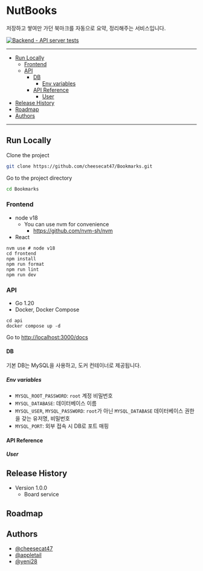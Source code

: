 # NutBooks

저장하고 쌓여만 가던 북마크를 자동으로 요약, 정리해주는 서비스입니다.

[![Backend - API server tests](https://github.com/NutBooks/NutBooks/actions/workflows/go.yml/badge.svg?branch=main)](https://github.com/NutBooks/NutBooks/actions/workflows/go.yml)

---

- [Run Locally](#run-locally)
    * [Frontend](#frontend)
    * [API](#api)
        + [DB](#db)
            - [Env variables](#env-variables)
        + [API Reference](#api-reference)
            - [User](#user)
- [Release History](#release-history)
- [Roadmap](#roadmap)
- [Authors](#authors)

---

## Run Locally

Clone the project

```bash
git clone https://github.com/cheesecat47/Bookmarks.git
```

Go to the project directory

```bash
cd Bookmarks
```

### Frontend

- node v18
    - You can use nvm for convenience
        - <https://github.com/nvm-sh/nvm>
- React

```shell
nvm use # node v18
cd frontend
npm install
npm run format
npm run lint
npm run dev
```

### API

- Go 1.20
- Docker, Docker Compose

```shell
cd api
docker compose up -d
```

Go to <http://localhost:3000/docs>

#### DB

기본 DB는 MySQL을 사용하고, 도커 컨테이너로 제공됩니다.

##### Env variables

- `MYSQL_ROOT_PASSWORD`: `root` 계정 비밀번호
- `MYSQL_DATABASE`: 데이터베이스 이름
- `MYSQL_USER`, `MYSQL_PASSWORD`: `root`가 아닌 `MYSQL_DATABASE` 데이터베이스 권한을 갖는 유저명, 비밀번호
- `MYSQL_PORT`: 외부 접속 시 DB로 포트 매핑

#### API Reference

##### User

[//]: # (- Get all items)

[//]: # (  ```http)

[//]: # (  GET /api/items)

[//]: # (  ```)

[//]: # (  | Parameter |   Type   | Description                |  )

[//]: # (  |:---------:|:--------:|:---------------------------|)

[//]: # (  | `api_key` | `string` | **Required**. Your API key |)

[//]: # ()

[//]: # (- Get item )

[//]: # (  ```http)

[//]: # (  GET /api/items/${id})

[//]: # (  ```)

[//]: # (  | Parameter |   Type   | Description                       |)

[//]: # (  |:---------:|:--------:|:----------------------------------|)

[//]: # (  |   `id`    | `string` | **Required**. Id of item to fetch |)

[//]: # ()

[//]: # (- add&#40;num1, num2&#41;)

[//]: # (  Takes two numbers and returns the sum.)

## Release History

- Version 1.0.0
    - Board service

## Roadmap

[//]: # (- [ ] Additional browser support)

## Authors

- [@cheesecat47](https://www.github.com/cheesecat47)
- [@appletail](https://github.com/appletail)
- [@yeni28](https://github.com/yeni28)
